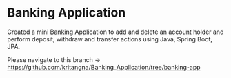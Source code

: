 # Banking Application
Created a mini Banking Application to add and delete an account holder and perform deposit, withdraw and transfer actions using Java, Spring Boot, JPA. 

Please navigate to this branch -> https://github.com/kritangna/Banking_Application/tree/banking-app
